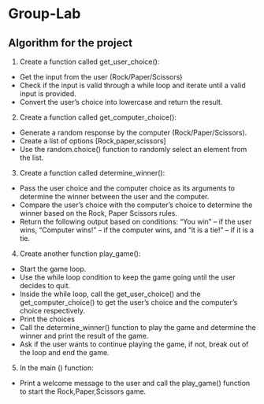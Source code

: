 # Group-Lab

## Algorithm for the project

1.	Create a function called get_user_choice():
-	Get the input from the user (Rock/Paper/Scissors)
-	Check if the input is valid through a while loop and iterate until a valid input is provided.
-	Convert the user’s choice into lowercase and return the result.
2.	Create a function called get_computer_choice():
-	Generate a random response by the computer (Rock/Paper/Scissors).
-	Create a list of options [Rock,paper,scissors]
-	Use the random.choice() function to randomly select an element from the list.
3.	Create a function called determine_winner():
-	Pass the user choice and the computer choice as its arguments to determine the winner between the user and the computer.
-	Compare the user’s choice with the computer’s choice to determine the winner based on the Rock, Paper Scissors rules. 
-	Return the following output based on conditions: “You win” – if the user wins, “Computer wins!” – if the computer wins, and “it is a tie!” – if it is a tie.
4.	Create another function play_game():
-	Start the game loop.
-	Use the while loop condition to keep the game going until the user decides to quit. 
-	Inside the while loop, call the get_user_choice() and the get_computer_choice() to get the user’s choice and the computer’s choice respectively.
-	Print the choices
-	Call the determine_winner() function to play the game and determine the winner and print the result of the game.
-	Ask if the user wants to continue playing the game, if not, break out of the loop and end the game.
5.	In the main () function:
-	Print a welcome message to the user and call the play_game() function to start the Rock,Paper,Scissors game.

